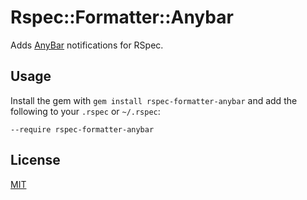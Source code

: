 # Rspec::Formatter::Anybar

Adds [AnyBar](https://github.com/tonsky/AnyBar) notifications for RSpec.

## Usage

Install the gem with `gem install rspec-formatter-anybar` and add the following to your `.rspec` or `~/.rspec`:

```
--require rspec-formatter-anybar
```

## License

[MIT](http://opensource.org/licenses/MIT)
